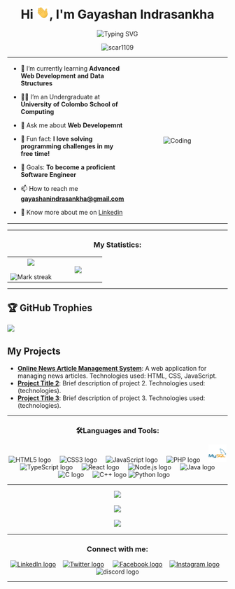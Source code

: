 
<h1 align="center">Hi <img src="https://raw.githubusercontent.com/joaobzao/joaobzao/master/wave.gif" width="30px">, I'm Gayashan Indrasankha</h1>
<p align="center" ><img src="https://readme-typing-svg.demolab.com?font=Fira+Code&pause=1000&color=D2A306&center=true&vCenter=true&random=false&width=600&lines=Driven+by+innovation+and+excellence;Bridging+technology+and+creativity;Passionate+about+building+scalable+solutions;Championing+collaborative+problem-solving;Committed+to+lifelong+learning+and+growth" alt="Typing SVG" />
</p>
<p align="center"> <img src="https://komarev.com/ghpvc/?username=indrasankhag&label=Profile%20views&color=0e75b6&style=flat" alt="scar1109" /> </p>

<table align="center">
<tr border="none">
<td width="50%" align="left">
  
- 🌱 I’m currently learning **Advanced Web Development and Data Structures**

- 🧑‍🎓 I’m an Undergraduate at **University of Colombo School of Computing**

- 💬 Ask me about **Web Developemnt**
  
- 🎲 Fun fact: **I love solving programming challenges in my free time!**

- 🎯 Goals: **To become a proficient Software Engineer**

- 📫 How to reach me **gayashanindrasankha@gmail.com**

- 📄 Know more about me on [Linkedin](https://www.linkedin.com/in/gayashan-indrasankha/)

</td>
<td width="50%" align="center">

  <img align="center" alt="Coding" width="450" src="https://github.com/7oSkaaa/7oSkaaa/blob/main/Images/Right_Side.gif?raw=true">

  
  </td>
</tr>
</table>

---

<h3 align="center">My Statistics:</h3>
<p align="center">
<table align="center">
<tr border="none">
<td width="50%" align="center">
  
  <img  align="center"  src="https://github-readme-stats.vercel.app/api?username=indrasankhag&theme=algolia&show_icons=true&count_private=true" />
  <br></br>
  <img  title="🔥 Get streak stats for your profile at git.io/streak-stats" alt="Mark streak" src="https://github-readme-streak-stats.herokuapp.com/?user=indrasankhag&theme=algolia&hide_border=false" /> 
</td>
<td width="50%" align="center">

  <img  align="center"  src="https://github-readme-stats.anuraghazra1.vercel.app/api/top-langs/?username=indrasankhag&theme=algolia&hide_border=false&no-bg=true&no-frame=true&langs_count=10"/>
  
  </td>
</tr>
</table>


---


## 🏆 GitHub Trophies
![](https://github-profile-trophy.vercel.app/?username=indrasankhag&theme=algolia&no-frame=false&no-bg=false&margin-w=4)

<h2 align="left">My Projects</h2>

- **[Online News Article Management System](link-to-your-project)**: A web application for managing news articles. Technologies used: HTML, CSS, JavaScript.
- **[Project Title 2](link-to-your-project)**: Brief description of project 2. Technologies used: (technologies).
- **[Project Title 3](link-to-your-project)**: Brief description of project 3. Technologies used: (technologies).


---


<h3 align="center">🛠️Languages and Tools:</h3>

<div align="center">
  <img src="https://cdn.jsdelivr.net/gh/devicons/devicon/icons/html5/html5-original.svg" height="40" alt="HTML5 logo" />
  <img width="12" />
  <img src="https://cdn.jsdelivr.net/gh/devicons/devicon/icons/css3/css3-original.svg" height="40" alt="CSS3 logo" />
  <img width="12" />
  <img src="https://cdn.jsdelivr.net/gh/devicons/devicon/icons/javascript/javascript-original.svg" height="40" alt="JavaScript logo" />
  <img width="12" />
  <img src="https://cdn.jsdelivr.net/gh/devicons/devicon/icons/php/php-original.svg" height="40" alt="PHP logo" />
  <img width="12" />
  <img src="https://raw.githubusercontent.com/devicons/devicon/master/icons/mysql/mysql-original-wordmark.svg" height="40" alt="MySQL logo" />
  <img width="12" />
  <img src="https://cdn.jsdelivr.net/gh/devicons/devicon/icons/typescript/typescript-original.svg" height="40" alt="TypeScript logo" />
  <img width="12" />
  <img src="https://cdn.jsdelivr.net/gh/devicons/devicon/icons/react/react-original.svg" height="40" alt="React logo" />
  <img width="12" />
  <img src="https://upload.wikimedia.org/wikipedia/commons/d/d9/Node.js_logo.svg" height="40" alt="Node.js logo" />
  <img width="12" />
  <img src="https://cdn.jsdelivr.net/gh/devicons/devicon/icons/java/java-original.svg" height="40" alt="Java logo" />
  <img width="12" />
  <img src="https://cdn.jsdelivr.net/gh/devicons/devicon/icons/c/c-original.svg" height="40" alt="C logo" />
  <img width="12" />
  <img src="https://cdn.jsdelivr.net/gh/devicons/devicon/icons/cplusplus/cplusplus-original.svg" height="40" alt="C++ logo" />
  <img src="https://cdn.jsdelivr.net/gh/devicons/devicon/icons/python/python-original.svg" height="40" alt="Python logo" />
  <img width="12" />
</div>


---


<div align="center">
  <img src="https://profile-counter.glitch.me/indrasankhag/count.svg?"  />
</div>


<p align="center">
  <img src="https://readme-typing-svg.herokuapp.com/?font=Righteous&size=25&center=true&pause=1000&color=07F700&&vCenter=true&width=500&height=70&duration=4000&lines=Thank+you+for+visiting!+💻;+Your+interest+is+greatly+appreciated!;Let’s+collaborate+on+new+ideas!">
</p>

<p align="center">
  <img src="https://github.com/7oSkaaa/7oSkaaa/blob/main/Images/OS.gif">
</p>


  
---

<h3 align="center">Connect with me:</h3>
<p align="center">
  <a href="https://www.linkedin.com/in/gayashan-indrasankha/" target="_blank"><img src="https://cdn.jsdelivr.net/gh/devicons/devicon/icons/linkedin/linkedin-original.svg" height="40" alt="LinkedIn logo" /></a><img width="12" /> 
  <a href="https://x.com/indrasankhaG" target="_blank"><img src="https://cdn.jsdelivr.net/gh/devicons/devicon/icons/twitter/twitter-original.svg" height="40" alt="Twitter logo" /></a> <img width="12" />
  <a href="https://web.facebook.com/gayashan.indrasanka.3" target="_blank"><img src="https://cdn.jsdelivr.net/gh/devicons/devicon/icons/facebook/facebook-original.svg" height="40" alt="Facebook logo" /></a><img width="12" />
  <a href="https://www.instagram.com/_.gaiya.___/" target="_blank"><img src="https://upload.wikimedia.org/wikipedia/commons/a/a5/Instagram_icon.png" height="40" alt="Instagram logo" /></a><img width="12" />
  <img src="https://raw.githubusercontent.com/maurodesouza/profile-readme-generator/master/src/assets/icons/social/discord/default.svg" width="52" height="40" alt="discord logo"  />
</p>
</p>

---

